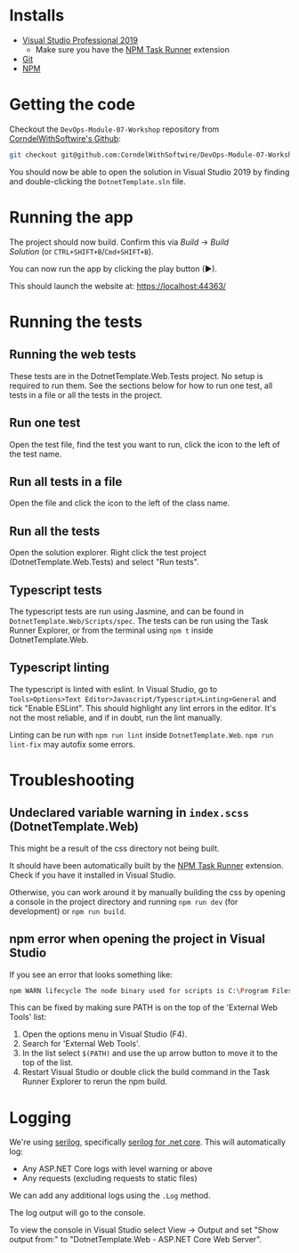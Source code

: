 # Installs

- [Visual Studio Professional 2019](https://visualstudio.microsoft.com/downloads/)
    - Make sure you have the [NPM Task Runner](https://marketplace.visualstudio.com/items?itemName=MadsKristensen.NPMTaskRunner) extension
- [Git](https://git-scm.com/)
- [NPM](https://www.npmjs.com/get-npm)

# Getting the code

Checkout the `DevOps-Module-07-Workshop` repository from [CorndelWithSoftwire's Github](https://github.com/CorndelWithSoftwire/DevOps-Module-07-Workshop):

```bash
git checkout git@github.com:CorndelWithSoftwire/DevOps-Module-07-Workshop.git
```

You should now be able to open the solution in Visual Studio 2019 by finding and double-clicking the `DotnetTemplate.sln` file.

# Running the app

The project should now build. Confirm this via *Build* → *Build Solution* (or `CTRL+SHIFT+B`/`Cmd+SHIFT+B`).

You can now run the app by clicking the play button (▶).

This should launch the website at: [https://localhost:44363/](https://localhost:44363/)

# Running the tests

## Running the web tests
These tests are in the DotnetTemplate.Web.Tests project. No setup is required to run them. See the sections below for how to run one test, all tests in a file or all the tests in the project.

## Run one test
Open the test file, find the test you want to run, click the icon to the left of the test name.

## Run all tests in a file
Open the file and click the icon to the left of the class name.

## Run all the tests
Open the solution explorer. Right click the test project (DotnetTemplate.Web.Tests) and select "Run tests".

## Typescript tests
The typescript tests are run using Jasmine, and can be found in `DotnetTemplate.Web/Scripts/spec`. The tests can be run using the Task Runner Explorer, or from the terminal using `npm t` inside DotnetTemplate.Web.

## Typescript linting
The typescript is linted with eslint. In Visual Studio, go to `Tools>Options>Text Editor>Javascript/Typescript>Linting>General` and tick "Enable ESLint". This should highlight any lint errors in the editor. It's not the most reliable, and if in doubt, run the lint manually.

Linting can be run with `npm run lint` inside `DotnetTemplate.Web`. `npm run lint-fix` may autofix some errors.

# Troubleshooting

## Undeclared variable warning in `index.scss` (DotnetTemplate.Web)

This might be a result of the css directory not being built.

It should have been automatically built by the [NPM Task Runner](https://marketplace.visualstudio.com/items?itemName=MadsKristensen.NPMTaskRunner) extension. Check if you have it installed in Visual Studio.

Otherwise, you can work around it by manually building the css by opening a console in the project directory and running `npm run dev` (for development) or `npm run build`.

## npm error when opening the project in Visual Studio
If you see an error that looks something like:
```bash
npm WARN lifecycle The node binary used for scripts is C:\Program Files (x86)\Microsoft Visual Studio\2017\Enterprise\MSBuild\Microsoft\VisualStudio\NodeJs\win-x64\node.exe but npm is using C:\Program Files (x86)\Microsoft Visual Studio\2017\Enterprise\MSBuild\Microsoft\VisualStudio\NodeJs\node.exe itself. Use the `--scripts-prepend-node-path` option to include the path for the node binary npm was executed with.
```
This can be fixed by making sure PATH is on the top of the 'External Web Tools' list:
1. Open the options menu in Visual Studio (F4).
2. Search for 'External Web Tools'.
3. In the list select `$(PATH)` and use the up arrow button to move it to the top of the list.
4. Restart Visual Studio or double click the build command in the Task Runner Explorer to rerun the npm build.

# Logging
We're using [serilog](https://serilog.net/), specifically [serilog for .net core](https://nblumhardt.com/2019/10/serilog-in-aspnetcore-3/). This will automatically log:
* Any ASP.NET Core logs with level warning or above
* Any requests (excluding requests to static files)

We can add any additional logs using the `.Log` method.

The log output will go to the console.

To view the console in Visual Studio select View -> Output and set "Show output from:" to "DotnetTemplate.Web - ASP.NET Core Web Server".
